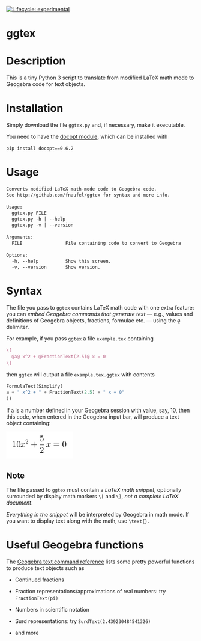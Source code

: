 
<!-- README.md is generated from README.Rmd. Please edit that file -->

[![Lifecycle:
experimental](https://img.shields.io/badge/lifecycle-experimental-orange.svg)](https://lifecycle.r-lib.org/articles/stages.html#experimental)
<!-- badges: end -->

# ggtex

# Description

This is a tiny Python 3 script to translate from modified LaTeX math
mode to Geogebra code for text objects.

# Installation

Simply download the file `ggtex.py` and, if necessary, make it
executable.

You need to have the [docopt module](https://github.com/docopt/docopt),
which can be installed with

    pip install docopt==0.6.2

# Usage

    Converts modified LaTeX math-mode code to Geogebra code.
    See http://github.com/fnaufel/ggtex for syntax and more info.

    Usage:
      ggtex.py FILE
      ggtex.py -h | --help
      ggtex.py -v | --version

    Arguments:
      FILE                File containing code to convert to Geogebra

    Options:
      -h, --help          Show this screen.
      -v, --version       Show version.

# Syntax

The file you pass to `ggtex` contains LaTeX math code with one extra
feature: you can *embed Geogebra commands that generate text* — e.g.,
values and definitions of Geogebra objects, fractions, formulae etc. —
using the `@` delimiter.

For example, if you pass `ggtex` a file `example.tex` containing

``` latex
\[
  @a@ x^2 + @FractionText(2.5)@ x = 0
\]
```

then `ggtex` will output a file `example.tex.ggtex` with contents

``` python
FormulaText(Simplify(
a + " x^2 + " + FractionText(2.5) + " x = 0"
))
```

If `a` is a number defined in your Geogebra session with value, say, 10,
then this code, when entered in the Geogebra input bar, will produce a
text object containing:

![](example.png)

## Note

The file passed to `ggtex` must contain a *LaTeX math snippet*,
optionally surrounded by display math markers `\[` and `\]`, *not a
complete LaTeX document*.

*Everything in the snippet* will be interpreted by Geogebra in math
mode. If you want to display text along with the math, use `\text{}`.

# Useful Geogebra functions

The [Geogebra text command
reference](https://wiki.geogebra.org/en/Text_Commands) lists some pretty
powerful functions to produce text objects such as

-   Continued fractions

-   Fraction representations/approximations of real numbers: try
    `FractionText(pi)`

-   Numbers in scientific notation

-   Surd representations: try `SurdText(2.439230484541326)`

-   and more
